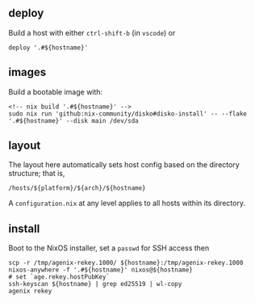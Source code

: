 ## deploy

Build a host with either `ctrl-shift-b` (in `vscode`) or

    deploy '.#${hostname}'

## images

Build a bootable image with:

    <!-- nix build '.#${hostname}' -->
    sudo nix run 'github:nix-community/disko#disko-install' -- --flake '.#${hostname}' --disk main /dev/sda

## layout

The layout here automatically sets host config based on the directory structure; that is,

    /hosts/${platform}/${arch}/${hostname}

A `configuration.nix` at any level applies to all hosts within its directory.

## install

Boot to the NixOS installer, set a `passwd` for SSH access then

    scp -r /tmp/agenix-rekey.1000/ ${hostname}:/tmp/agenix-rekey.1000
    nixos-anywhere -f '.#${hostname}' nixos@${hostname}
    # set `age.rekey.hostPubKey`
    ssh-keyscan ${hostname} | grep ed25519 | wl-copy
    agenix rekey
